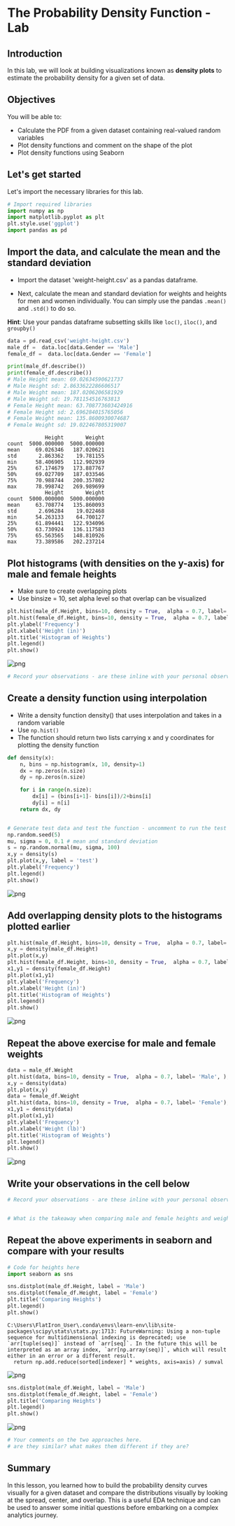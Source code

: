 
# The Probability Density Function - Lab

## Introduction
In this lab, we will look at building visualizations known as **density plots** to estimate the probability density for a given set of data. 

## Objectives

You will be able to:

* Calculate the PDF from a given dataset containing real-valued random variables
* Plot density functions and comment on the shape of the plot
* Plot density functions using Seaborn

## Let's get started

Let's import the necessary libraries for this lab.


```python
# Import required libraries
import numpy as np
import matplotlib.pyplot as plt
plt.style.use('ggplot')
import pandas as pd 
```

## Import the data, and calculate the mean and the standard deviation

- Import the dataset 'weight-height.csv' as a pandas dataframe.

- Next, calculate the mean and standard deviation for weights and heights for men and women individually. You can simply use the pandas `.mean()` and `.std()` to do so.

**Hint**: Use your pandas dataframe subsetting skills like `loc()`, `iloc()`, and `groupby()`


```python
data = pd.read_csv('weight-height.csv')
male_df =  data.loc[data.Gender == 'Male']
female_df =  data.loc[data.Gender == 'Female']

print(male_df.describe())
print(female_df.describe())
# Male Height mean: 69.02634590621737
# Male Height sd: 2.8633622286606517
# Male Weight mean: 187.0206206581929
# Male Weight sd: 19.781154516763813
# Female Height mean: 63.708773603424916
# Female Height sd: 2.696284015765056
# Female Weight mean: 135.8600930074687
# Female Weight sd: 19.022467805319007
```

                Height       Weight
    count  5000.000000  5000.000000
    mean     69.026346   187.020621
    std       2.863362    19.781155
    min      58.406905   112.902939
    25%      67.174679   173.887767
    50%      69.027709   187.033546
    75%      70.988744   200.357802
    max      78.998742   269.989699
                Height       Weight
    count  5000.000000  5000.000000
    mean     63.708774   135.860093
    std       2.696284    19.022468
    min      54.263133    64.700127
    25%      61.894441   122.934096
    50%      63.730924   136.117583
    75%      65.563565   148.810926
    max      73.389586   202.237214
    

## Plot histograms (with densities on the y-axis) for male and female heights 

- Make sure to create overlapping plots
- Use binsize = 10, set alpha level so that overlap can be visualized


```python
plt.hist(male_df.Height, bins=10, density = True,  alpha = 0.7, label= 'Male');
plt.hist(female_df.Height, bins=10, density = True,  alpha = 0.7, label= 'Female');
plt.ylabel('Frequency')
plt.xlabel('Height (in)')
plt.title('Histogram of Heights')
plt.legend()
plt.show()
```


![png](index_files/index_5_0.png)



```python
# Record your observations - are these inline with your personal observations?

```

## Create a density function using interpolation


- Write a density function density() that uses interpolation and takes in a random variable
- Use `np.hist()`
- The function should return two lists carrying x and y coordinates for plotting the density function


```python
def density(x):
    n, bins = np.histogram(x, 10, density=1)
    dx = np.zeros(n.size)
    dy = np.zeros(n.size)

    for i in range(n.size):
        dx[i] = (bins[i+1]- bins[i])/2+bins[i]
        dy[i] = n[i]
    return dx, dy


# Generate test data and test the function - uncomment to run the test
np.random.seed(5)
mu, sigma = 0, 0.1 # mean and standard deviation
s = np.random.normal(mu, sigma, 100)
x,y = density(s)
plt.plot(x,y, label = 'test')
plt.ylabel('Frequency')
plt.legend()
plt.show()
```


![png](index_files/index_8_0.png)


## Add overlapping density plots to the histograms plotted earlier


```python
plt.hist(male_df.Height, bins=10, density = True,  alpha = 0.7, label= 'Male', );
x,y = density(male_df.Height)
plt.plot(x,y)
plt.hist(female_df.Height, bins=10, density = True,  alpha = 0.7, label= 'Female');
x1,y1 = density(female_df.Height)
plt.plot(x1,y1)
plt.ylabel('Frequency')
plt.xlabel('Height (in)')
plt.title('Histogram of Heights')
plt.legend()
plt.show()
```


![png](index_files/index_10_0.png)


## Repeat the above exercise for male and female weights


```python
data = male_df.Weight
plt.hist(data, bins=10, density = True,  alpha = 0.7, label= 'Male', );
x,y = density(data)
plt.plot(x,y)
data = female_df.Weight
plt.hist(data, bins=10, density = True,  alpha = 0.7, label= 'Female');
x1,y1 = density(data)
plt.plot(x1,y1)
plt.ylabel('Frequency')
plt.xlabel('Weight (lb)')
plt.title('Histogram of Weights')
plt.legend()
plt.show()
```


![png](index_files/index_12_0.png)


## Write your observations in the cell below


```python
# Record your observations - are these inline with your personal observations?


# What is the takeaway when comparing male and female heights and weights?
```

## Repeat the above experiments in seaborn and compare with your results


```python
# Code for heights here
import seaborn as sns

sns.distplot(male_df.Height, label = 'Male')
sns.distplot(female_df.Height, label = 'Female')
plt.title('Comparing Heights')
plt.legend()
plt.show()

```

    C:\Users\FlatIron_User\.conda\envs\learn-env\lib\site-packages\scipy\stats\stats.py:1713: FutureWarning: Using a non-tuple sequence for multidimensional indexing is deprecated; use `arr[tuple(seq)]` instead of `arr[seq]`. In the future this will be interpreted as an array index, `arr[np.array(seq)]`, which will result either in an error or a different result.
      return np.add.reduce(sorted[indexer] * weights, axis=axis) / sumval
    


![png](index_files/index_16_1.png)



```python
sns.distplot(male_df.Weight, label = 'Male')
sns.distplot(female_df.Height, label = 'Female')
plt.title('Comparing Heights')
plt.legend()
plt.show()
```


![png](index_files/index_17_0.png)



```python
# Your comments on the two approaches here. 
# are they similar? what makes them different if they are?
```

## Summary

In this lesson, you learned how to build the probability density curves visually for a given dataset and compare the distributions visually by looking at the spread, center, and overlap. This is a useful EDA technique and can be used to answer some initial questions before embarking on a complex analytics journey.
